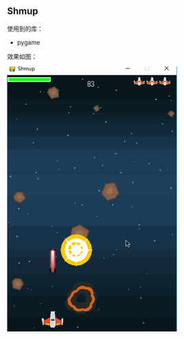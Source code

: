## Shmup
使用到的库：
- pygame

效果如图：

<div style="align: center">
<img src="/img/shmup_sample.gif"/>
</div>
